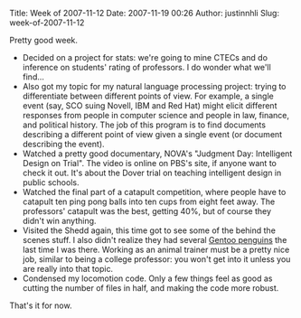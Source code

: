 Title: Week of 2007-11-12
Date: 2007-11-19 00:26
Author: justinnhli
Slug: week-of-2007-11-12

Pretty good week.

-   Decided on a project for stats: we're going to mine CTECs and do
    inference on students' rating of professors. I do wonder what we'll
    find...
-   Also got my topic for my natural language processing project: trying
    to differentiate between different points of view. For example, a
    single event (say, SCO suing Novell, IBM and Red Hat) might elicit
    different responses from people in computer science and people in
    law, finance, and political history. The job of this program is to
    find documents describing a different point of view given a single
    event (or document describing the event).
-   Watched a pretty good documentary, NOVA's "Judgment Day: Intelligent
    Design on Trial". The video is online on PBS's site, if anyone want
    to check it out. It's about the Dover trial on teaching intelligent
    design in public schools.
-   Watched the final part of a catapult competition, where people have
    to catapult ten ping pong balls into ten cups from eight feet away.
    The professors' catapult was the best, getting 40%, but of course
    they didn't win anything.
-   Visited the Shedd again, this time got to see some of the behind the
    scenes stuff. I also didn't realize they had several [Gentoo
    penguins](http://en.wikipedia.org/wiki/Gentoo_Linux) the last time I
    was there. Working as an animal trainer must be a pretty nice job,
    similar to being a college professor: you won't get into it unless
    you are really into that topic.
-   Condensed my locomotion code. Only a few things feel as good as
    cutting the number of files in half, and making the code more
    robust.

That's it for now.

